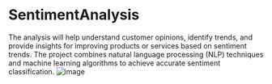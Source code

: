 # SentimentAnalysis
The analysis will help understand customer opinions, identify trends, and provide insights for improving products or services based on sentiment trends. The project combines natural language processing (NLP) techniques and machine learning algorithms to achieve accurate sentiment classification.
![image](https://github.com/user-attachments/assets/2af48c81-08bf-462d-9ca0-de7ec27ba8ad)

